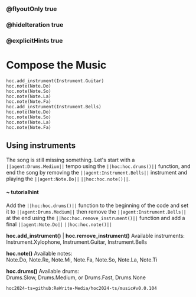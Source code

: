 ### @flyoutOnly true
### @hideIteration true
### @explicitHints true

# Compose the Music

```python-template
hoc.add_instrument(Instrument.Guitar)
hoc.note(Note.Do)
hoc.note(Note.So)
hoc.note(Note.La)
hoc.note(Note.Fa)
hoc.add_instrument(Instrument.Bells)
hoc.note(Note.Do)
hoc.note(Note.So)
hoc.note(Note.La)
hoc.note(Note.Fa)
```

## Using instruments
The song is still missing something. Let's start with a ``||agent:Drums.Medium||`` tempo using the ``||hoc:hoc.drums()||`` function, and end the song by removing the ``||agent:Instrument.Bells||`` instrument and playing the ``||agent:Note.Do||`` ``||hoc:hoc.note()||``.

#### ~ tutorialhint
Add the ``||hoc:hoc.drums()||`` function to the beginning of the code and set it to ``||agent:Drums.Medium||`` then remove the ``||agent:Instrument.Bells||`` at the end using the ``||hoc:hoc.remove_instrument()||`` function and add a final ``||agent:Note.Do||`` ``||hoc:hoc.note()||``

**hoc.add_instrument()** | **hoc.remove_instrument()**
Available instruments:  
Instrument.Xylophone, Instrument.Guitar, Instrument.Bells

**hoc.note()**
Available notes:  
Note.Do, Note.Re, Note.Mi, Note.Fa, Note.So, Note.La, Note.Ti

**hoc.drums()**
Available drums:  
Drums.Slow, Drums.Medium, or Drums.Fast, Drums.None


```package
hoc2024-ts=github:ReWrite-Media/hoc2024-ts/music#v0.0.104
```